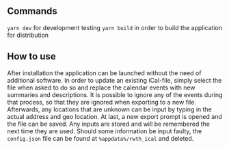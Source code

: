 ## Commands

`yarn dev` for development testing
`yarn build` in order to build the application for distribution

## How to use

After installation the application can be launched without the need of additional software.
In order to update an existing iCal-file, simply select the file when asked to do so and replace the calendar events with new summaries and descriptions. It is possible to ignore any of the events during that process, so that they are ignored when exporting to a new file. Afterwards, any locations that are unknown can be input by typing in the actual address and geo location. At last, a new export prompt is opened and the file can be saved. Any inputs are stored and will be remembered the next time they are used. Should some information be input faulty, the `config.json` file can be found at `%appdata%/rwth_ical` and deleted.
